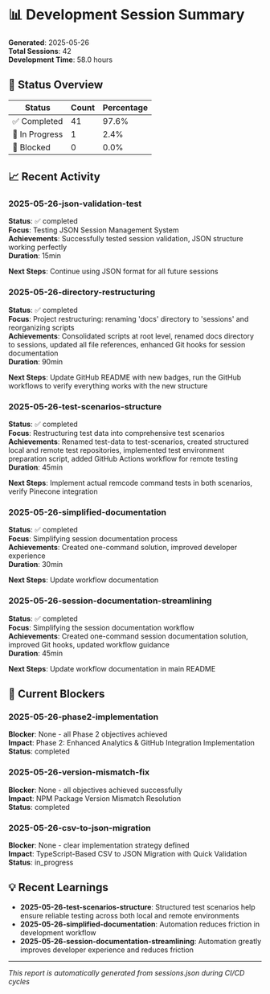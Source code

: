 # 📊 Development Session Summary

**Generated**: 2025-05-26  
**Total Sessions**: 42  
**Development Time**: 58.0 hours  

## 🎯 Status Overview

| Status | Count | Percentage |
|--------|-------|------------|
| ✅ Completed | 41 | 97.6% |
| 🔄 In Progress | 1 | 2.4% |
| 🚫 Blocked | 0 | 0.0% |

## 📈 Recent Activity
### 2025-05-26-json-validation-test
**Status**: ✅ completed  
**Focus**: Testing JSON Session Management System  
**Achievements**: Successfully tested session validation, JSON structure working perfectly  
**Duration**: 15min  

**Next Steps**: Continue using JSON format for all future sessions  

### 2025-05-26-directory-restructuring
**Status**: ✅ completed  
**Focus**: Project restructuring: renaming 'docs' directory to 'sessions' and reorganizing scripts  
**Achievements**: Consolidated scripts at root level, renamed docs directory to sessions, updated all file references, enhanced Git hooks for session documentation  
**Duration**: 90min  

**Next Steps**: Update GitHub README with new badges, run the GitHub workflows to verify everything works with the new structure  

### 2025-05-26-test-scenarios-structure
**Status**: ✅ completed  
**Focus**: Restructuring test data into comprehensive test scenarios  
**Achievements**: Renamed test-data to test-scenarios, created structured local and remote test repositories, implemented test environment preparation script, added GitHub Actions workflow for remote testing  
**Duration**: 45min  

**Next Steps**: Implement actual remcode command tests in both scenarios, verify Pinecone integration  

### 2025-05-26-simplified-documentation
**Status**: ✅ completed  
**Focus**: Simplifying session documentation process  
**Achievements**: Created one-command solution, improved developer experience  
**Duration**: 30min  

**Next Steps**: Update workflow documentation  

### 2025-05-26-session-documentation-streamlining
**Status**: ✅ completed  
**Focus**: Simplifying the session documentation workflow  
**Achievements**: Created one-command session documentation solution, improved Git hooks, updated workflow guidance  
**Duration**: 45min  

**Next Steps**: Update workflow documentation in main README  


## 🚫 Current Blockers

### 2025-05-26-phase2-implementation
**Blocker**: None - all Phase 2 objectives achieved  
**Impact**: Phase 2: Enhanced Analytics & GitHub Integration Implementation  
**Status**: completed  

### 2025-05-26-version-mismatch-fix
**Blocker**: None - all objectives achieved successfully  
**Impact**: NPM Package Version Mismatch Resolution  
**Status**: completed  

### 2025-05-26-csv-to-json-migration
**Blocker**: None - clear implementation strategy defined  
**Impact**: TypeScript-Based CSV to JSON Migration with Quick Validation  
**Status**: in_progress  


## 💡 Recent Learnings

- **2025-05-26-test-scenarios-structure**: Structured test scenarios help ensure reliable testing across both local and remote environments
- **2025-05-26-simplified-documentation**: Automation reduces friction in development workflow
- **2025-05-26-session-documentation-streamlining**: Automation greatly improves developer experience and reduces friction

---
*This report is automatically generated from sessions.json during CI/CD cycles*
